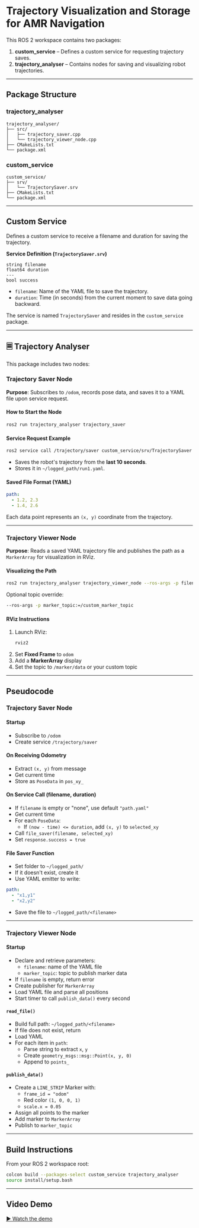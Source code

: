 # Trajectory Visualization and Storage for AMR Navigation

This ROS 2 workspace contains two packages:

1. **custom_service** – Defines a custom service for requesting trajectory saves.
2. **trajectory_analyser** – Contains nodes for saving and visualizing robot trajectories.

---

## Package Structure

### trajectory_analyser
```
trajectory_analyser/
├── src/
│   ├── trajectory_saver.cpp
│   └── trajectory_viewer_node.cpp
├── CMakeLists.txt
└── package.xml
```

### custom_service
```
custom_service/
├── srv/
│   └── TrajectorySaver.srv
├── CMakeLists.txt
└── package.xml
```

---

## Custom Service
Defines a custom service to receive a filename and duration for saving the trajectory.

**Service Definition (`TrajectorySaver.srv`)**
```srv
string filename
float64 duration
---
bool success
```
- `filename`: Name of the YAML file to save the trajectory.
- `duration`: Time (in seconds) from the current moment to save data going backward.

The service is named `TrajectorySaver` and resides in the `custom_service` package.

---

## 🗏 Trajectory Analyser
This package includes two nodes:

### Trajectory Saver Node
**Purpose**: Subscribes to `/odom`, records pose data, and saves it to a YAML file upon service request.

#### How to Start the Node
```bash
ros2 run trajectory_analyser trajectory_saver
```

#### Service Request Example
```bash
ros2 service call /trajectory/saver custom_service/srv/TrajectorySaver "{filename: 'run1.yaml', duration: 10.0}"
```
- Saves the robot's trajectory from the **last 10 seconds**.
- Stores it in `~/logged_path/run1.yaml`.

#### Saved File Format (YAML)
```yaml
path:
  - 1.2, 2.3
  - 1.4, 2.6
```
Each data point represents an `(x, y)` coordinate from the trajectory.

---

###  Trajectory Viewer Node
**Purpose**: Reads a saved YAML trajectory file and publishes the path as a `MarkerArray` for visualization in RViz.

#### Visualizing the Path
```bash
ros2 run trajectory_analyser trajectory_viewer_node --ros-args -p filename:=run1.yaml
```

Optional topic override:
```bash
--ros-args -p marker_topic:=/custom_marker_topic
```

#### RViz Instructions
1. Launch RViz:
   ```bash
   rviz2
   ```
2. Set **Fixed Frame** to `odom`
3. Add a **MarkerArray** display
4. Set the topic to `/marker/data` or your custom topic

---

## Pseudocode

### Trajectory Saver Node
#### Startup
- Subscribe to `/odom`
- Create service `/trajectory/saver`

#### On Receiving Odometry
- Extract `(x, y)` from message
- Get current time
- Store as `PoseData` in `pos_xy_`

#### On Service Call (filename, duration)
- If `filename` is empty or "none", use default `"path.yaml"`
- Get current time
- For each `PoseData`:
  - If `(now - time) <= duration`, add `(x, y)` to `selected_xy`
- Call `file_saver(filename, selected_xy)`
- Set `response.success = true`

#### File Saver Function
- Set folder to `~/logged_path/`
- If it doesn't exist, create it
- Use YAML emitter to write:
```yaml
path:
  - "x1,y1"
  - "x2,y2"
```
- Save the file to `~/logged_path/<filename>`

---

### Trajectory Viewer Node
#### Startup
- Declare and retrieve parameters:
  - `filename`: name of the YAML file
  - `marker_topic`: topic to publish marker data
- If `filename` is empty, return error
- Create publisher for `MarkerArray`
- Load YAML file and parse all positions
- Start timer to call `publish_data()` every second

#### `read_file()`
- Build full path: `~/logged_path/<filename>`
- If file does not exist, return
- Load YAML
- For each item in `path`:
  - Parse string to extract `x`, `y`
  - Create `geometry_msgs::msg::Point(x, y, 0)`
  - Append to `points_`

#### `publish_data()`
- Create a `LINE_STRIP` Marker with:
  - `frame_id = "odom"`
  - Red color `(1, 0, 0, 1)`
  - `scale.x = 0.05`
- Assign all points to the marker
- Add marker to `MarkerArray`
- Publish to `marker_topic`

---

## Build Instructions
From your ROS 2 workspace root:
```bash
colcon build --packages-select custom_service trajectory_analyser
source install/setup.bash
```

---

## Video Demo
[▶ Watch the demo](demo.mp4)
